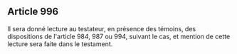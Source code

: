 Article 996
----
Il sera donné lecture au testateur, en présence des témoins, des dispositions de
l'article 984, 987 ou 994, suivant le cas, et mention de cette lecture sera
faite dans le testament.
